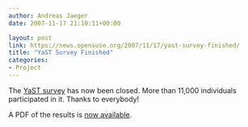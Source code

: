 ```yaml
---
author: Andreas Jaeger
date: 2007-11-17 21:10:11+00:00

layout: post
link: https://news.opensuse.org/2007/11/17/yast-survey-finished/
title: "YaST Survey Finished"
categories:
- Project
---
```

The [YaST survey](https://news.opensuse.org/?p=405) has now been closed.  More than 11,000 individuals participated in it.  Thanks to everybody!

A PDF of the results is [now available](http://files.opensuse.org/opensuse/en/9/91/YaST-SurveySummary_11172007.pdf).		
